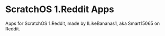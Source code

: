 # ScratchOS 1.Reddit Apps
Apps for ScratchOS 1.Reddit, made by ILikeBananas1, aka Smart15065 on Reddit.
